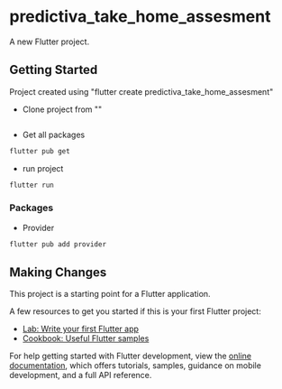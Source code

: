 # predictiva_take_home_assesment

A new Flutter project.

## Getting Started

Project created using "flutter create predictiva_take_home_assesment"

- Clone project from ""

```zsh

```

- Get all packages

```zsh
flutter pub get
```

- run project

```zsh
flutter run
```

### Packages

- Provider

```zsh
flutter pub add provider
```

## Making Changes

This project is a starting point for a Flutter application.

A few resources to get you started if this is your first Flutter project:

- [Lab: Write your first Flutter app](https://docs.flutter.dev/get-started/codelab)
- [Cookbook: Useful Flutter samples](https://docs.flutter.dev/cookbook)

For help getting started with Flutter development, view the
[online documentation](https://docs.flutter.dev/), which offers tutorials,
samples, guidance on mobile development, and a full API reference.
